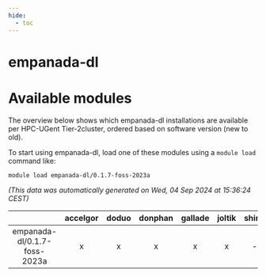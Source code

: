 ```yaml
---
hide:
  - toc
---
```


empanada-dl
===========

# Available modules


The overview below shows which empanada-dl installations are available per HPC-UGent Tier-2cluster, ordered based on software version (new to old).

To start using empanada-dl, load one of these modules using a `module load` command like:

```shell
module load empanada-dl/0.1.7-foss-2023a
```

*(This data was automatically generated on Wed, 04 Sep 2024 at 15:36:24 CEST)*  

| |accelgor|doduo|donphan|gallade|joltik|shinx|skitty|
| :---: | :---: | :---: | :---: | :---: | :---: | :---: | :---: |
|empanada-dl/0.1.7-foss-2023a|x|x|x|x|x|-|x|
